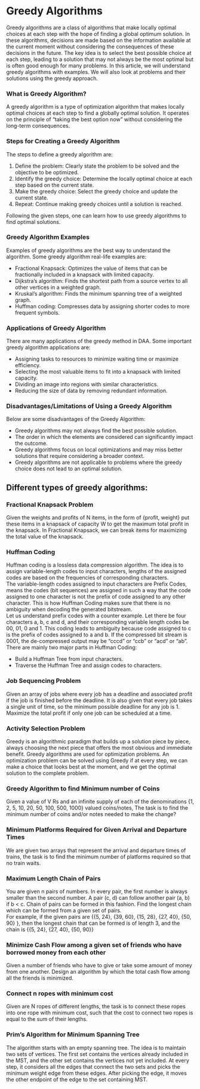 <h1>Greedy Algorithms</h1>
Greedy algorithms are a class of algorithms that make locally optimal choices at each step with the hope of finding a global optimum solution. In these algorithms, decisions are made based on the information available at the current moment without considering the consequences of these decisions in the future. The key idea is to select the best possible choice at each step, leading to a solution that may not always be the most optimal but is often good enough for many problems. In this article, we will understand greedy algorithms with examples. We will also look at problems and their solutions using the greedy approach.
<h3>What is Greedy Algorithm?</h3>
A greedy algorithm is a type of optimization algorithm that makes locally optimal choices at each step to find a globally optimal solution. It operates on the principle of “taking the best option now” without considering the long-term consequences.
<h3>Steps for Creating a Greedy Algorithm</h3>
The steps to define a greedy algorithm are:<ol>

<li>Define the problem: Clearly state the problem to be solved and the objective to be optimized.</li>
<li>Identify the greedy choice: Determine the locally optimal choice at each step based on the current state.</li>
<li>Make the greedy choice: Select the greedy choice and update the current state.</li>
<li>Repeat: Continue making greedy choices until a solution is reached.</li></ol>
Following the given steps, one can learn how to use greedy algorithms to find optimal solutions.

<h3>Greedy Algorithm Examples</h3>
Examples of greedy algorithms are the best way to understand the algorithm. Some greedy algorithm real-life examples are:
<ul>
<li>Fractional Knapsack: Optimizes the value of items that can be fractionally included in a knapsack with limited capacity.</li>
<li>Dijkstra’s algorithm: Finds the shortest path from a source vertex to all other vertices in a weighted graph.</li>
<li>Kruskal’s algorithm: Finds the minimum spanning tree of a weighted graph.</li>
<li>Huffman coding: Compresses data by assigning shorter codes to more frequent symbols.</li></ul>
<h3>Applications of Greedy Algorithm</h3>
There are many applications of the greedy method in DAA. Some important greedy algorithm applications are:
<ul>
<li>Assigning tasks to resources to minimize waiting time or maximize efficiency.</li>
<li>Selecting the most valuable items to fit into a knapsack with limited capacity.</li>
<li>Dividing an image into regions with similar characteristics.</li>
<li>Reducing the size of data by removing redundant information.</li></ul>
<h3>Disadvantages/Limitations of Using a Greedy Algorithm</h3>
Below are some disadvantages of the Greedy Algorithm:
<ul>
<li>Greedy algorithms may not always find the best possible solution.</li>
<li>The order in which the elements are considered can significantly impact the outcome.</li>
<li>Greedy algorithms focus on local optimizations and may miss better solutions that require considering a broader context.</li>
<li>Greedy algorithms are not applicable to problems where the greedy choice does not lead to an optimal solution.</li></ul>
<h2>Different types of greedy algorithms:</h2>
<h3>Fractional Knapsack Problem</h3><p>Given the weights and profits of N items, in the form of {profit, weight} put these items in a knapsack of capacity W to get the maximum total profit in the knapsack. In Fractional Knapsack, we can break items for maximizing the total value of the knapsack.</p>
<h3>Huffman Coding</h3><p>Huffman coding is a lossless data compression algorithm. The idea is to assign variable-length codes to input characters, lengths of the assigned codes are based on the frequencies of corresponding characters.<br>The variable-length codes assigned to input characters are Prefix Codes, means the codes (bit sequences) are assigned in such a way that the code assigned to one character is not the prefix of code assigned to any other character. This is how Huffman Coding makes sure that there is no ambiguity when decoding the generated bitstream.<br>Let us understand prefix codes with a counter example. Let there be four characters a, b, c and d, and their corresponding variable length codes be 00, 01, 0 and 1. This coding leads to ambiguity because code assigned to c is the prefix of codes assigned to a and b. If the compressed bit stream is 0001, the de-compressed output may be “cccd” or “ccb” or “acd” or “ab”.<br>There are mainly two major parts in Huffman Coding:<ul><li>Build a Huffman Tree from input characters.</li><li>Traverse the Huffman Tree and assign codes to characters.</li></ul></p><h3></h3><p></p>
<h3>Job Sequencing Problem</h3><p>Given an array of jobs where every job has a deadline and associated profit if the job is finished before the deadline. It is also given that every job takes a single unit of time, so the minimum possible deadline for any job is 1. Maximize the total profit if only one job can be scheduled at a time.</p>
<h3>Activity Selection Problem</h3><p>Greedy is an algorithmic paradigm that builds up a solution piece by piece, always choosing the next piece that offers the most obvious and immediate benefit. Greedy algorithms are used for optimization problems. An optimization problem can be solved using Greedy if at every step, we can make a choice that looks best at the moment, and we get the optimal solution to the complete problem.</p>
<h3>Greedy Algorithm to find Minimum number of Coins</h3><p>Given a value of V Rs and an infinite supply of each of the denominations {1, 2, 5, 10, 20, 50, 100, 500, 1000} valued coins/notes, The task is to find the minimum number of coins and/or notes needed to make the change?</p>
<h3>Minimum Platforms Required for Given Arrival and Departure Times</h3><p>We are given two arrays that represent the arrival and departure times of trains, the task is to find the minimum number of platforms required so that no train waits.</p>
<h3>Maximum Length Chain of Pairs</h3><p>You are given n pairs of numbers. In every pair, the first number is always smaller than the second number. A pair (c, d) can follow another pair (a, b) if b < c. Chain of pairs can be formed in this fashion. Find the longest chain which can be formed from a given set of pairs.<br>For example, if the given pairs are {{5, 24}, {39, 60}, {15, 28}, {27, 40}, {50, 90} }, then the longest chain that can be formed is of length 3, and the chain is {{5, 24}, {27, 40}, {50, 90}}</p>
<h3>Minimize Cash Flow among a given set of friends who have borrowed money from each other</h3><p>Given a number of friends who have to give or take some amount of money from one another. Design an algorithm by which the total cash flow among all the friends is minimized. </p>
<h3>Connect n ropes with minimum cost</h3><p>Given are N ropes of different lengths, the task is to connect these ropes into one rope with minimum cost, such that the cost to connect two ropes is equal to the sum of their lengths.</p>
<h3>Prim’s Algorithm for Minimum Spanning Tree</h3><p>The algorithm starts with an empty spanning tree. The idea is to maintain two sets of vertices. The first set contains the vertices already included in the MST, and the other set contains the vertices not yet included. At every step, it considers all the edges that connect the two sets and picks the minimum weight edge from these edges. After picking the edge, it moves the other endpoint of the edge to the set containing MST. </p>